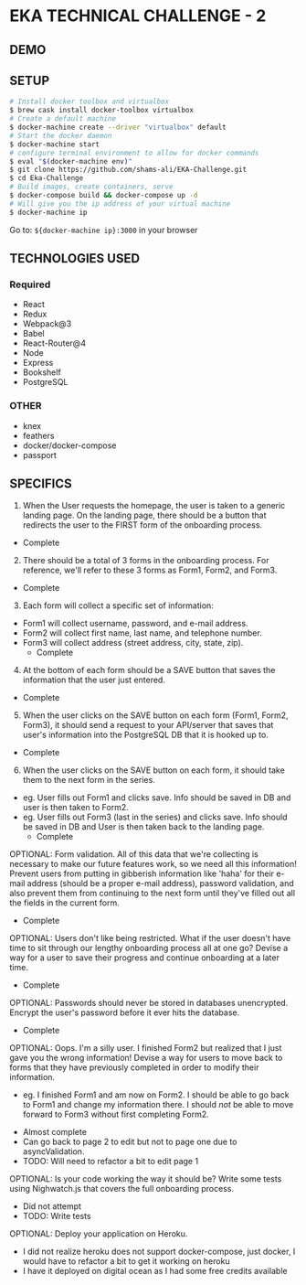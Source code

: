 # EKA TECHNICAL CHALLENGE - 2

## DEMO

## SETUP 

```bash
# Install docker toolbox and virtualbox
$ brew cask install docker-toolbox virtualbox
# Create a default machine
$ docker-machine create --driver "virtualbox" default
# Start the docker daemon
$ docker-machine start
# configure terminal environment to allow for docker commands
$ eval "$(docker-machine env)" 
$ git clone https://github.com/shams-ali/EKA-Challenge.git
$ cd Eka-Challenge
# Build images, create containers, serve
$ docker-compose build && docker-compose up -d
# Will give you the ip address of your virtual machine
$ docker-machine ip
```
Go to: `${docker-machine ip}:3000` in your browser

## TECHNOLOGIES USED

### Required
* React
* Redux
* Webpack@3
* Babel
* React-Router@4
* Node
* Express
* Bookshelf
* PostgreSQL

### OTHER
* knex
* feathers
* docker/docker-compose
* passport

## SPECIFICS
1. When the User requests the homepage, the user is taken to a generic landing page. On the landing page, there should be a button that redirects the user to the FIRST form of the onboarding process.
  - Complete
2. There should be a total of 3 forms in the onboarding process. For reference, we'll refer to these 3 forms as Form1, Form2, and Form3.
  - Complete
3.  Each form will collect a specific set of information:
  * Form1 will collect username, password, and e-mail address.
  * Form2 will collect first name, last name, and telephone number.
  * Form3 will collect address (street address, city, state, zip).
    - Complete
4.  At the bottom of each form should be a SAVE button that saves the information that the user just entered.
  - Complete
5.  When the user clicks on the SAVE button on each form (Form1, Form2, Form3), it should send a request to your API/server that saves that user's information into the PostgreSQL DB that it is hooked up to.
  - Complete
6.  When the user clicks on the SAVE button on each form, it should take them to the next form in the series.
  * eg. User fills out Form1 and clicks save. Info should be saved in DB and user is then taken to Form2.
  * eg. User fills out Form3 (last in the series) and clicks save. Info should be saved in DB and User is then taken back to the landing page.
    - Complete

OPTIONAL: Form validation. All of this data that we're collecting is necessary to make our future features work, so we need all this information! Prevent users from putting in gibberish information like 'haha' for their e-mail address (should be a proper e-mail address), password validation, and also prevent them from continuing to the next form until they've filled out all the fields in the current form.
  - Complete

OPTIONAL: Users don't like being restricted. What if the user doesn't have time to sit through our lengthy onboarding process all at one go? Devise a way for a user to save their progress and continue onboarding at a later time.
  - Complete

OPTIONAL: Passwords should never be stored in databases unencrypted. Encrypt the user's password before it ever hits the database.
  - Complete

OPTIONAL: Oops. I'm a silly user. I finished Form2 but realized that I just gave you the wrong information! Devise a way for users to move back to forms that they have previously completed in order to modify their information.
  * eg. I finished Form1 and am now on Form2. I should be able to go back to Form1 and change my information there. I should _not_ be able to move forward to Form3 without first completing Form2.
  - Almost complete
  - Can go back to page 2 to edit but not to page one due to asyncValidation. 
  - TODO: Will need to refactor a bit to edit page 1

OPTIONAL: Is your code working the way it should be? Write some tests using Nighwatch.js that covers the full onboarding process.
  - Did not attempt
  - TODO: Write tests

OPTIONAL: Deploy your application on Heroku.
  - I did not realize heroku does not support docker-compose, just docker, I would have to refactor a bit to get it working on heroku
  - I have it deployed on digital ocean as I had some free credits available



